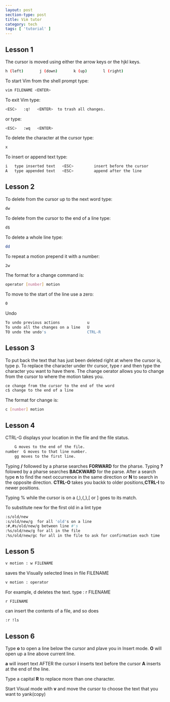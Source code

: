 ```yaml
---
layout: post
section-type: post
title: Vim tutor
category: tech
tags: [ 'tutorial' ]
---
```


## Lesson 1
The cursor is moved using either the arrow keys or the hjkl keys.

```bash
h (left)       j (down)       k (up)       l (right)
```

To start Vim from the shell prompt type:

```bash
vim FILENAME <ENTER>
```

To exit Vim type:

```bash
<ESC>   :q!   <ENTER>  to trash all changes.
```

or type:

```bash
<ESC>   :wq   <ENTER>
```

To delete the character at the cursor type:

```bash
x
```

To insert or append text type:

```bash
i   type inserted text   <ESC>         insert before the cursor
A   type appended text   <ESC>         append after the line
```

## Lesson 2

To delete from the cursor up to the next word type:

```bash
dw
```

To delete from the cursor to the end of a line type:

```bash
d$
```

To delete a whole line type:

```bash
dd
```

To repeat a motion prepend it with a number:

```bash
2w
```

The format for a change command is:

```bash
operator [number] motion
```

To move to the start of the line use a zero:

```bash
0
```

Undo

```bash
To undo previous actions            u
To undo all the changes on a line   U
TO undo the undo's                  CTRL-R
```

## Lesson 3

To put back the text that has just been deleted right at where the cursor is, type p.
To replace the character under thr cursor, type r and then type the character you want to have there.
The change oerator allows you to change from the cursor to where the motion takes you.

```bash
ce change from the cursor to the end of the word
c$ change to the end of a line
```

The format for change is:

```bash
c [number] motion
```

## Lesson 4

CTRL-G displays your location in the file and the file status.

```bash
    G moves to the end of the file.
number  G moves to that line number.
    gg moves to the first line.
```

Typing **/** followed by a pharse searches **FORWARD** for the pharse.
Typing **?** folowed by a pharse searches **BACKWARD** for the parse.
After a search type **n** to find the next occurrence in the same direction or **N** to search in the opposite direction.
**CTRL-O** takes you backk to older positions,**CTRL-I** to newer positions.

Typing % while the cursor is on a (,),{,},[ or ] goes to its match.

To substitute new for the first old in a lint type

```bash
:s/old/new
:s/old/new/g  for all 'old's on a line
:#,#s/old/new/g between line #'s
:%s/old/new/g for all in the file
:%s/old/new/gc for all in the file to ask for confirmation each time
```

## Lesson 5

```bash
v motion : w FILENAME
```

saves the Visually selected lines in file FILENAME

```bash
v motion : operator
```

For example, d deletes the text.
type : r FILENAME

```bash
r FILENAME
```

can insert the contents of a file, and so does

```bash
:r !ls
```

## Lesson 6
Type **o** to open a line below the cursor and plave you in Insert mode.
**O** will open up a line above current line.

**a** will insert text AFTER the cursor
**i** inserts text before the cursor
**A** inserts at the end of the line.

Type a capital **R** to replace more than one character.

Start Visual mode with **v** and move the cursor to choose the text that you want to yank(copy)

